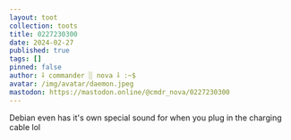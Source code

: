 ```yaml
---
layout: toot
collection: toots
title: 0227230300
date: 2024-02-27
published: true
tags: []
pinned: false
author: ⸸ commander ░ nova ⸸ :~$
avatar: /img/avatar/daemon.jpeg
mastodon: https://mastodon.online/@cmdr_nova/0227230300
---
```


Debian even has it's own special sound for when you plug in the charging cable lol
